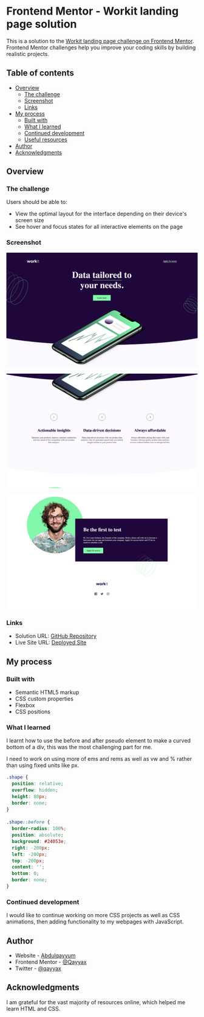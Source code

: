 # Frontend Mentor - Workit landing page solution

This is a solution to the [Workit landing page challenge on Frontend Mentor](https://www.frontendmentor.io/challenges/workit-landing-page-2fYnyle5lu). Frontend Mentor challenges help you improve your coding skills by building realistic projects.

## Table of contents

- [Overview](#overview)
  - [The challenge](#the-challenge)
  - [Screenshot](#screenshot)
  - [Links](#links)
- [My process](#my-process)
  - [Built with](#built-with)
  - [What I learned](#what-i-learned)
  - [Continued development](#continued-development)
  - [Useful resources](#useful-resources)
- [Author](#author)
- [Acknowledgments](#acknowledgments)

## Overview

### The challenge

Users should be able to:

- View the optimal layout for the interface depending on their device's screen size
- See hover and focus states for all interactive elements on the page

### Screenshot

![](screenshot.png)

![](screenshot2.png)

![](screenshot3.png)

### Links

- Solution URL: [GitHub Repository](https://github.com/Qayyax/workit-landing-page)
- Live Site URL: [Deployed Site](workitlandingpage2.netlify.app)

## My process

### Built with

- Semantic HTML5 markup
- CSS custom properties
- Flexbox
- CSS positions

### What I learned

I learnt how to use the before and after pseudo element to make a curved bottom of a div, this was the most challenging part for me.

I need to work on using more of ems and rems as well as vw and % rather than using fixed units like px.

```css
.shape {
  position: relative;
  overflow: hidden;
  height: 80px;
  border: none;
}

.shape::before {
  border-radius: 100%;
  position: absolute;
  background: #24053e;
  right: -200px;
  left: -200px;
  top: -200px;
  content: '';
  bottom: 0;
  border: none;
}
```

### Continued development

I would like to continue working on more CSS projects as well as CSS animations, then adding functionality to my webpages with JavaScript.

## Author

- Website - [Abdulqayyum](https://github.com/Qayyax)
- Frontend Mentor - [@Qayyax](https://www.frontendmentor.io/profile/Qayyax)
- Twitter - [@qayyax](https://twitter.com/qayyax)

## Acknowledgments

I am grateful for the vast majority of resources online, which helped me learn HTML and CSS.
